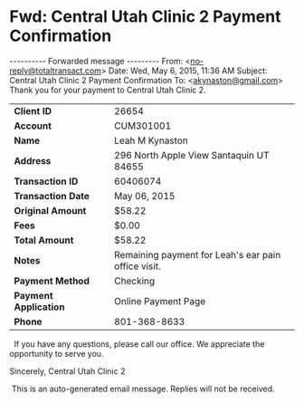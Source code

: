 # Fwd: Central Utah Clinic 2 Payment Confirmation

\---------- Forwarded message ---------
From: <[no-reply@totaltransact.com](mailto:no-reply@totaltransact.com)\>
Date: Wed, May 6, 2015, 11:36 AM
Subject: Central Utah Clinic 2 Payment Confirmation
To: <[akynaston@gmail.com](mailto:akynaston@gmail.com)\>
Thank you for your payment to Central Utah Clinic 2.     

|     |     |     |
| --- | --- | --- |
| **Client ID** |     | 26654 |
| **Account** |     | CUM301001 |
| **Name** |     | Leah M Kynaston |
| **Address** |     | 296 North Apple View Santaquin UT 84655 |
| **Transaction ID** |     | 60406074 |
| **Transaction Date** |     | May 06, 2015 |
| **Original Amount** |     | $58.22 |
| **Fees** |     | $0.00 |
| **Total Amount** |     | $58.22 |
| **Notes** |     | Remaining payment for Leah's ear pain office visit. |
| **Payment Method** |     | Checking |
| **Payment Application** |     | Online Payment Page |
| **Phone** |     | 801-368-8633 |

  If you have any questions, please call our office. We appreciate the opportunity to serve you.

Sincerely,
Central Utah Clinic 2

 This is an auto-generated email message. Replies will not be received.
